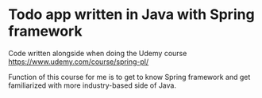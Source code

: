 # Todo app written in Java with Spring framework
Code written alongside when doing the Udemy course https://www.udemy.com/course/spring-pl/

Function of this course for me is to get to know Spring framework and get familiarized with more industry-based side of Java.
